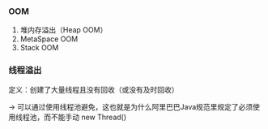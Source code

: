 ### OOM

1. 堆内存溢出（Heap OOM）
2. MetaSpace OOM
3. Stack OOM

### 线程溢出

定义：创建了大量线程且没有回收（或没有及时回收）

-> 可以通过使用线程池避免，这也就是为什么阿里巴巴Java规范里规定了必须使用线程池，而不能手动 new Thread()